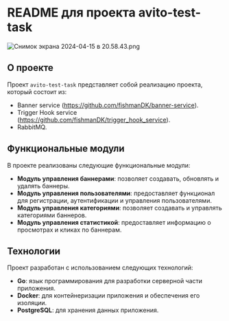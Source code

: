 # README для проекта avito-test-task
![Снимок экрана 2024-04-15 в 20.58.43.png](..%2F..%2FDesktop%2F%D0%A1%D0%BD%D0%B8%D0%BC%D0%BE%D0%BA%20%D1%8D%D0%BA%D1%80%D0%B0%D0%BD%D0%B0%202024-04-15%20%D0%B2%2020.58.43.png)
## О проекте

Проект `avito-test-task` представляет собой реализацию проекта, который состоит из:
- Banner service (https://github.com/fishmanDK/banner-service).
- Trigger Hook service (https://github.com/fishmanDK/trigger_hook_service).
- RabbitMQ.

## Функциональные модули

В проекте реализованы следующие функциональные модули:

- **Модуль управления баннерами**: позволяет создавать, обновлять и удалять баннеры.
- **Модуль управления пользователями**: предоставляет функционал для регистрации, аутентификации и управления пользователями.
- **Модуль управления категориями**: позволяет создавать и управлять категориями баннеров.
- **Модуль управления статистикой**: предоставляет информацию о просмотрах и кликах по баннерам.

## Технологии

Проект разработан с использованием следующих технологий:

- **Go**: язык программирования для разработки серверной части приложения.
- **Docker**: для контейнеризации приложения и обеспечения его изоляции.
- **PostgreSQL**: для хранения данных приложения.